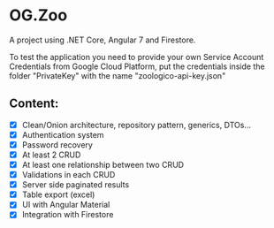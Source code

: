 # OG.Zoo

A project using .NET Core, Angular 7 and Firestore.

To test the application you need to provide your own Service Account Credentials from Google Cloud Platform, put the credentials inside the folder "PrivateKey" with the name "zoologico-api-key.json"

## Content:

- [x] Clean/Onion architecture, repository pattern, generics, DTOs...
- [x] Authentication system
- [x] Password recovery
- [x] At least 2 CRUD
- [x] At least one relationship between two CRUD
- [x] Validations in each CRUD
- [x] Server side paginated results
- [x] Table export (excel)
- [x] UI with Angular Material
- [x] Integration with Firestore
